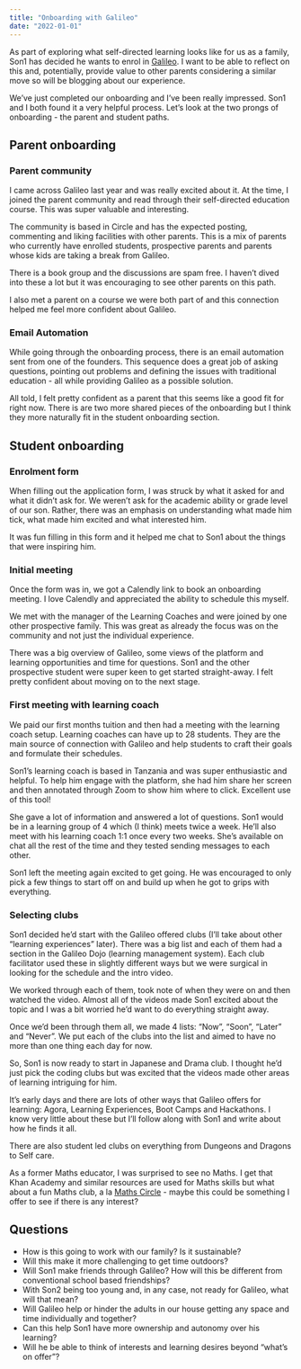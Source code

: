 ```yaml
---
title: "Onboarding with Galileo"
date: "2022-01-01"
---
```


As part of exploring what self-directed learning looks like for us as a family, Son1 has decided he wants to enrol in [Galileo](https://galileoxp.com). I want to be able to reflect on this and, potentially, provide value to other parents considering a similar move so will be blogging about our experience.

We’ve just completed our onboarding and I’ve been really impressed. Son1 and I both found it a very helpful process. Let’s look at the two prongs of onboarding - the parent and student paths.

## Parent onboarding

### Parent community

I came across Galileo last year and was really excited about it. At the time, I joined the parent community and read through their self-directed education course. This was super valuable and interesting.

The community is based in Circle and has the expected posting, commenting and liking facilities with other parents. This is a mix of parents who currently have enrolled students, prospective parents and parents whose kids are taking a break from Galileo.

There is a book group and the discussions are spam free. I haven’t dived into these a lot but it was encouraging to see other parents on this path.

I also met a parent on a course we were both part of and this connection helped me feel more confident about Galileo.

### Email Automation

While going through the onboarding process, there is an email automation sent from one of the founders. This sequence does a great job of asking questions, pointing out problems and defining the issues with traditional education - all while providing Galileo as a possible solution.

All told, I felt pretty confident as a parent that this seems like a good fit for right now. There is are two more shared pieces of the onboarding but I think they more naturally fit in the student onboarding section.

## Student onboarding

### Enrolment form

When filling out the application form, I was struck by what it asked for and what it didn’t ask for. We weren’t ask for the academic ability or grade level of our son. Rather, there was an emphasis on understanding what made him tick, what made him excited and what interested him.

It was fun filling in this form and it helped me chat to Son1 about the things that were inspiring him.

### Initial meeting

Once the form was in, we got a Calendly link to book an onboarding meeting. I love Calendly and appreciated the ability to schedule this myself.

We met with the manager of the Learning Coaches and were joined by one other prospective family. This was great as already the focus was on the community and not just the individual experience.

There was a big overview of Galileo, some views of the platform and learning opportunities and time for questions. Son1 and the other prospective student were super keen to get started straight-away. I felt pretty confident about moving on to the next stage.

### First meeting with learning coach

We paid our first months tuition and then had a meeting with the learning coach setup. Learning coaches can have up to 28 students. They are the main source of connection with Galileo and help students to craft their goals and formulate their schedules.

Son1’s learning coach is based in Tanzania and was super enthusiastic and helpful. To help him engage with the platform, she had him share her screen and then annotated through Zoom to show him where to click. Excellent use of this tool!

She gave a lot of information and answered a lot of questions. Son1 would be in a learning group of 4 which (I think) meets twice a week. He’ll also meet with his learning coach 1:1 once every two weeks. She’s available on chat all the rest of the time and they tested sending messages to each other.

Son1 left the meeting again excited to get going. He was encouraged to only pick a few things to start off on and build up when he got to grips with everything.

### Selecting clubs

Son1 decided he’d start with the Galileo offered clubs (I’ll take about other “learning experiences” later). There was a big list and each of them had a section in the Galileo Dojo (learning management system). Each club facilitator used these in slightly different ways but we were surgical in looking for the schedule and the intro video.

We worked through each of them, took note of when they were on and then watched the video. Almost all of the videos made Son1 excited about the topic and I was a bit worried he’d want to do everything straight away.

Once we’d been through them all, we made 4 lists: “Now”, “Soon”, “Later” and “Never”. We put each of the clubs into the list and aimed to have no more than one thing each day for now.

So, Son1 is now ready to start in Japanese and Drama club. I thought he’d just pick the coding clubs but was excited that the videos made other areas of learning intriguing for him.

It’s early days and there are lots of other ways that Galileo offers for learning: Agora, Learning Experiences, Boot Camps and Hackathons. I know very little about these but I’ll follow along with Son1 and write about how he finds it all.

There are also student led clubs on everything from Dungeons and Dragons to Self care.

As a former Maths educator, I was surprised to see no Maths. I get that Khan Academy and similar resources are used for Maths skills but what about a fun Maths club, a la [Maths Circle](https://www.cambridgemathcircle.org/ "Maths Circle") - maybe this could be something I offer to see if there is any interest?

## Questions

- How is this going to work with our family? Is it sustainable?
- Will this make it more challenging to get time outdoors?
- Will Son1 make friends through Galileo? How will this be different from conventional school based friendships?
- With Son2 being too young and, in any case, not ready for Galileo, what will that mean?
- Will Galileo help or hinder the adults in our house getting any space and time individually and together?
- Can this help Son1 have more ownership and autonomy over his learning?
- Will he be able to think of interests and learning desires beyond “what’s on offer”?
